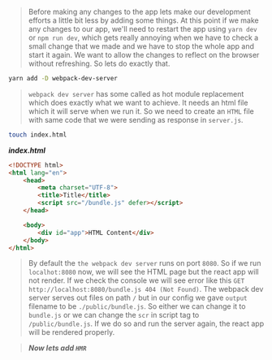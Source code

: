 > Before making any changes to the app lets make our development efforts  a little bit less by
> adding some things. At this point if we make any changes to our app, we'll need to restart the app
> using `yarn dev` or `npm run dev`, which gets really annoying when we have to check a small change
> that we made and we have to stop the whole app and start it again. We want to allow the changes to
> reflect on the browser without refreshing. So lets do exactly that.

```sh
yarn add -D webpack-dev-server
```

> `webpack dev server` has some called as hot module replacement which does exactly what we want
> to achieve. It needs an html file which it will serve when we run it. So we need to create an
> `HTML` file with same code that we were sending as response in `server.js`.

```sh
touch index.html
```

***index.html***

```html
<!DOCTYPE html>
<html lang="en">
    <head>
        <meta charset="UTF-8">
        <title>Title</title>
        <script src="/bundle.js" defer></script>
    </head>

    <body>
        <div id="app">HTML Content</div>
    </body>
</html>
```

> By default the `the webpack dev server` runs on port `8080`. So if we run `localhot:8080` now,
> we will see the HTML page but the react app will not render. If we check the console we will see
> error like this `GET http://localhost:8080/bundle.js 404 (Not Found)`. The webpack dev server serves
> out files on path `/` but in our config we gave `output` filename to be `./public/bundle.js`. So either
> we can change it to `bundle.js` or we can change the `scr` in script tag to `/public/bundle.js`.
> If we do so and run the server again, the react app will be rendered properly.

> ***Now lets add `HMR`***

>